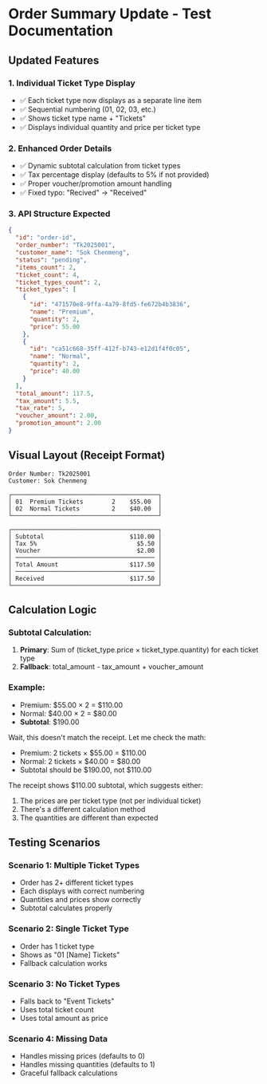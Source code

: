# Order Summary Update - Test Documentation

## Updated Features

### 1. Individual Ticket Type Display
- ✅ Each ticket type now displays as a separate line item
- ✅ Sequential numbering (01, 02, 03, etc.)
- ✅ Shows ticket type name + "Tickets"
- ✅ Displays individual quantity and price per ticket type

### 2. Enhanced Order Details
- ✅ Dynamic subtotal calculation from ticket types
- ✅ Tax percentage display (defaults to 5% if not provided)
- ✅ Proper voucher/promotion amount handling
- ✅ Fixed typo: "Recived" → "Received"

### 3. API Structure Expected

```json
{
  "id": "order-id",
  "order_number": "Tk2025001",
  "customer_name": "Sok Chenmeng",
  "status": "pending",
  "items_count": 2,
  "ticket_count": 4,
  "ticket_types_count": 2,
  "ticket_types": [
    {
      "id": "471570e8-9ffa-4a79-8fd5-fe672b4b3836",
      "name": "Premium",
      "quantity": 2,
      "price": 55.00
    },
    {
      "id": "ca51c668-35ff-412f-b743-e12d1f4f0c05", 
      "name": "Normal",
      "quantity": 2,
      "price": 40.00
    }
  ],
  "total_amount": 117.5,
  "tax_amount": 5.5,
  "tax_rate": 5,
  "voucher_amount": 2.00,
  "promotion_amount": 2.00
}
```

## Visual Layout (Receipt Format)

```
Order Number: Tk2025001
Customer: Sok Chenmeng

┌─────────────────────────────────────────┐
│ 01  Premium Tickets        2    $55.00  │
│ 02  Normal Tickets         2    $40.00  │
└─────────────────────────────────────────┘

┌─────────────────────────────────────────┐
│ Subtotal                        $110.00 │
│ Tax 5%                            $5.50 │
│ Voucher                           $2.00 │
│ ─────────────────────────────────────── │
│ Total Amount                    $117.50 │
│ ─────────────────────────────────────── │
│ Received                        $117.50 │
└─────────────────────────────────────────┘
```

## Calculation Logic

### Subtotal Calculation:
1. **Primary**: Sum of (ticket_type.price × ticket_type.quantity) for each ticket type
2. **Fallback**: total_amount - tax_amount + voucher_amount

### Example:
- Premium: $55.00 × 2 = $110.00
- Normal: $40.00 × 2 = $80.00  
- **Subtotal**: $190.00

Wait, this doesn't match the receipt. Let me check the math:
- Premium: 2 tickets × $55.00 = $110.00
- Normal: 2 tickets × $40.00 = $80.00
- Subtotal should be $190.00, not $110.00

The receipt shows $110.00 subtotal, which suggests either:
1. The prices are per ticket type (not per individual ticket)
2. There's a different calculation method
3. The quantities are different than expected

## Testing Scenarios

### Scenario 1: Multiple Ticket Types
- Order has 2+ different ticket types
- Each displays with correct numbering
- Quantities and prices show correctly
- Subtotal calculates properly

### Scenario 2: Single Ticket Type  
- Order has 1 ticket type
- Shows as "01 [Name] Tickets"
- Fallback calculation works

### Scenario 3: No Ticket Types
- Falls back to "Event Tickets"
- Uses total ticket count
- Uses total amount as price

### Scenario 4: Missing Data
- Handles missing prices (defaults to 0)
- Handles missing quantities (defaults to 1)
- Graceful fallback calculations